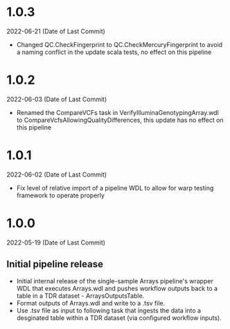 # 1.0.3
2022-06-21 (Date of Last Commit)

* Changed QC.CheckFingerprint to QC.CheckMercuryFingerprint to avoid a naming conflict in the update scala tests, no effect on this pipeline

# 1.0.2
2022-06-03 (Date of Last Commit)

* Renamed the CompareVCFs task in VerifyIlluminaGenotypingArray.wdl to CompareVcfsAllowingQualityDifferences, this update has no effect on this pipeline

# 1.0.1
2022-06-02 (Date of Last Commit)

* Fix level of relative import of a pipeline WDL to allow for warp testing framework to operate properly

# 1.0.0
2022-05-19 (Date of Last Commit)

## Initial pipeline release

* Initial internal release of the single-sample Arrays pipeline's wrapper WDL that executes Arrays.wdl and pushes workflow outputs back to a table in a TDR dataset - ArraysOutputsTable.
* Format outputs of Arrays.wdl and write to a .tsv file.
* Use .tsv file as input to following task that ingests the data into a desginated table within a TDR dataset (via configured workflow inputs).